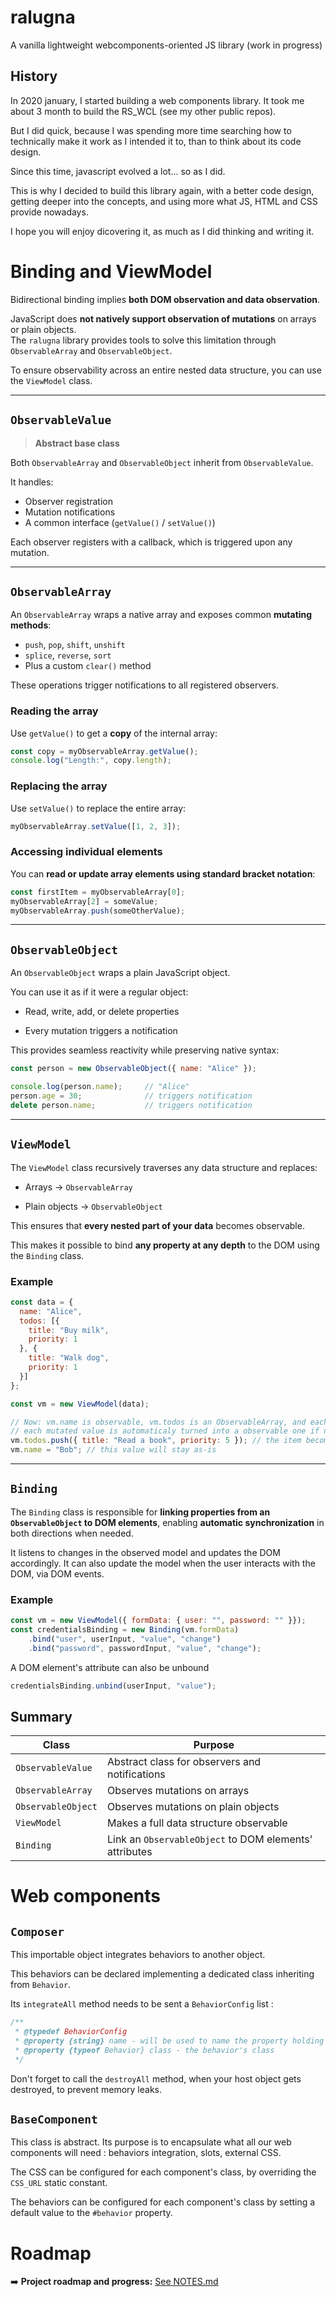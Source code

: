 # ralugna
A vanilla lightweight webcomponents-oriented JS library (work in progress)

## History

In 2020 january, I started building a web components library. It took me about 3 month to build the RS_WCL (see my other public repos).

But I did quick, because I was spending more time searching how to technically make it work as I intended it to, than to think about its code design.

Since this time, javascript evolved a lot... so as I did.

This is why I decided to build this library again, with a better code design, getting deeper into the concepts, and using more what JS, HTML and CSS provide nowadays.

I hope you will enjoy dicovering it, as much as I did thinking and writing it.

# Binding and ViewModel

Bidirectional binding implies **both DOM observation and data observation**.

JavaScript does **not natively support observation of mutations** on arrays or plain objects.  
The `ralugna` library provides tools to solve this limitation through `ObservableArray` and `ObservableObject`.

To ensure observability across an entire nested data structure, you can use the `ViewModel` class.

---

## `ObservableValue`

> **Abstract base class**

Both `ObservableArray` and `ObservableObject` inherit from `ObservableValue`.

It handles:
- Observer registration
- Mutation notifications
- A common interface (`getValue()` / `setValue()`)

Each observer registers with a callback, which is triggered upon any mutation.

---

## `ObservableArray`

An `ObservableArray` wraps a native array and exposes common **mutating methods**:

- `push`, `pop`, `shift`, `unshift`
- `splice`, `reverse`, `sort`
- Plus a custom `clear()` method

These operations trigger notifications to all registered observers.

### Reading the array

Use `getValue()` to get a **copy** of the internal array:

```js
const copy = myObservableArray.getValue();
console.log("Length:", copy.length);
```

### Replacing the array

Use `setValue()` to replace the entire array:

```js
myObservableArray.setValue([1, 2, 3]);
```

### Accessing individual elements

You can **read or update array elements using standard bracket notation**:

```js
const firstItem = myObservableArray[0];
myObservableArray[2] = someValue;
myObservableArray.push(someOtherValue);
```

---

## `ObservableObject`

An `ObservableObject` wraps a plain JavaScript object.

You can use it as if it were a regular object:

* Read, write, add, or delete properties

* Every mutation triggers a notification

This provides seamless reactivity while preserving native syntax:

```js
const person = new ObservableObject({ name: "Alice" });

console.log(person.name);     // "Alice"
person.age = 30;              // triggers notification
delete person.name;           // triggers notification
```

---

## `ViewModel`

The `ViewModel` class recursively traverses any data structure and replaces:

* Arrays → `ObservableArray`

* Plain objects → `ObservableObject`

This ensures that **every nested part of your data** becomes observable.

This makes it possible to bind **any property at any depth** to the DOM using the `Binding` class.

### Example

```js
const data = {
  name: "Alice",
  todos: [{
    title: "Buy milk",
    priority: 1
  }, {
    title: "Walk dog",
    priority: 1
  }]
};

const vm = new ViewModel(data);

// Now: vm.name is observable, vm.todos is an ObservableArray, and each todo item is observable
// each mutated value is automaticaly turned into a observable one if necessary
vm.todos.push({ title: "Read a book", priority: 5 }); // the item becomes an ObservableObject
vm.name = "Bob"; // this value will stay as-is
```

---

## `Binding`

The `Binding` class is responsible for **linking properties from an `ObservableObject` to DOM elements**, enabling **automatic synchronization** in both directions when needed.

It listens to changes in the observed model and updates the DOM accordingly. It can also update the model when the user interacts with the DOM, via DOM events.

### Example

```js
const vm = new ViewModel({ formData: { user: "", password: "" }});
const credentialsBinding = new Binding(vm.formData)
    .bind("user", userInput, "value", "change")
    .bind("password", passwordInput, "value", "change");
```

A DOM element's attribute can also be unbound

```js
credentialsBinding.unbind(userInput, "value");
```

## Summary

| Class              | Purpose                                                |
| ------------------ | ------------------------------------------------------ |
| `ObservableValue`  | Abstract class for observers and notifications         |
| `ObservableArray`  | Observes mutations on arrays                           |
| `ObservableObject` | Observes mutations on plain objects                    |
| `ViewModel`        | Makes a full data structure observable                 |
| `Binding`          | Link an `ObservableObject` to DOM elements' attributes |

# Web components

## `Composer`

This importable object integrates behaviors to another object.

This behaviors can be declared implementing a dedicated class inheriting from `Behavior`.

Its `integrateAll` method needs to be sent a `BehaviorConfig` list :

```js
/**
 * @typedef BehaviorConfig
 * @property {string} name - will be used to name the property holding the behavior's object in the host object
 * @property {typeof Behavior} class - the behavior's class
 */
```

Don't forget to call the `destroyAll` method, when your host object gets destroyed, to prevent memory leaks.

## `BaseComponent`

This class is abstract. Its purpose is to encapsulate what all our web components will need : behaviors integration, slots, external CSS.

The CSS can be configured for each component's class, by overriding the `CSS_URL` static constant.

The behaviors can be configured for each component's class by setting a default value to the `#behavior` property.

# Roadmap

➡️ **Project roadmap and progress:** [See NOTES.md](./NOTES.md)
